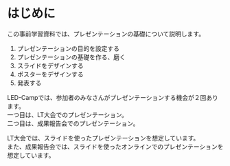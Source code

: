 # はじめに

この事前学習資料では、プレゼンテーションの基礎について説明します。

1. プレゼンテーションの目的を設定する
1. プレゼンテーションの基礎を作る、磨く
1. スライドをデザインする
1. ポスターをデザインする
1. 発表する

LED-Campでは、参加者のみなさんがプレゼンテーションする機会が２回あります。  
一つ目は、LT大会でのプレゼンテーション。  
二つ目は、成果報告会でのプレゼンテーション。

LT大会では、スライドを使ったプレゼンテーションを想定しています。  
また、成果報告会では、スライドを使ったオンラインでのプレゼンテーションを想定しています。